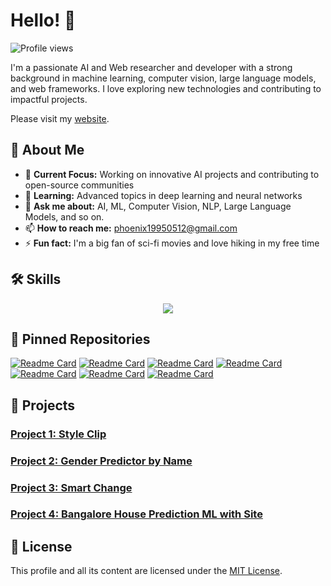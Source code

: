 # Hello! 👋

![Profile views](https://komarev.com/ghpvc/?username=phoenix19950512&style=flat-square)

I'm a passionate AI and Web researcher and developer with a strong background in machine learning, computer vision, large language models, and web frameworks. I love exploring new technologies and contributing to impactful projects.

Please visit my [website](https://phoenix19950512.github.io).

## 🚀 About Me

- 🔭 **Current Focus:** Working on innovative AI projects and contributing to open-source communities
- 🌱 **Learning:** Advanced topics in deep learning and neural networks
- 💬 **Ask me about:** AI, ML, Computer Vision, NLP, Large Language Models, and so on.
- 📫 **How to reach me:** [phoenix19950512@gmail.com](mailto:phoenix19950512@gmail.com)
- ⚡ **Fun fact:** I'm a big fan of sci-fi movies and love hiking in my free time

## 🛠️ Skills
<p align="center">
  <img src="https://skillicons.dev/icons?i=py,aws,ai,tensorflow,pytorch,opencv,sklearn,nextjs,react,angular,svelte,vue,ts,django,fastapi,flask,express,nestjs,laravel,mysql,mongodb,prisma,postgres,tailwind,selenium,bots,js,php,css,html,c,cs,cpp,dotnet,github" />
</p>

## 📌 Pinned Repositories

[![Readme Card](https://github-readme-stats.vercel.app/api/pin/?username=phoenix19950512&repo=Artificial-Intelligence-Projects)](https://github.com/phoenix19950512/Artificial-Intelligence-Projects)
[![Readme Card](https://github-readme-stats.vercel.app/api/pin/?username=phoenix19950512&repo=Integrating-a-Machine-Learning-Model-into-a-Web-app)](https://github.com/phoenix19950512/Integrating-a-Machine-Learning-Model-into-a-Web-app)
[![Readme Card](https://github-readme-stats.vercel.app/api/pin/?username=phoenix19950512&repo=openui)](https://github.com/phoenix19950512/openui)
[![Readme Card](https://github-readme-stats.vercel.app/api/pin/?username=phoenix19950512&repo=mindful-predictions)](https://github.com/phoenix19950512/mindful-predictions)
[![Readme Card](https://github-readme-stats.vercel.app/api/pin/?username=phoenix19950512&repo=placement_prediction)](https://github.com/phoenix19950512/placement_prediction)
[![Readme Card](https://github-readme-stats.vercel.app/api/pin/?username=phoenix19950512&repo=Terzo.ai)](https://github.com/phoenix19950512/Terzo.ai)
[![Readme Card](https://github-readme-stats.vercel.app/api/pin/?username=phoenix19950512&repo=imaginary-ai)](https://github.com/phoenix19950512/imaginary-ai)

## 🔧 Projects

### [Project 1: Style Clip](https://github.com/phoenix19950512/StyleCLIP)

### [Project 2: Gender Predictor by Name](https://github.com/phoenix19950512/Gender_Predictor)

### [Project 3: Smart Change](https://github.com/phoenix19950512/SmartChange)

### [Project 4: Bangalore House Prediction ML with Site](https://github.com/phoenix19950512/bangalore-house-prediction-ml-with-site)

## 📜 License

This profile and all its content are licensed under the [MIT License](LICENSE).
